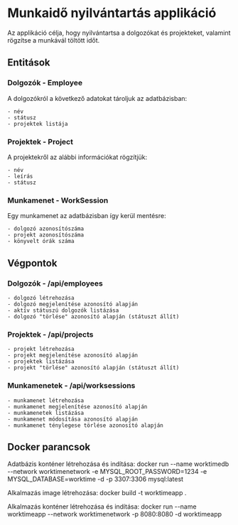 # Munkaidő nyilvántartás applikáció

Az applikáció célja, hogy nyilvántartsa a dolgozókat és projekteket, valamint rögzítse a munkávál töltött időt.

## Entitások

### Dolgozók - Employee

A dolgozókról a következő adatokat tároljuk az adatbázisban:

    - név
    - státusz
    - projektek listája

### Projektek - Project

A projektekről az alábbi információkat rögzítjük:

    - név
    - leírás
    - státusz

### Munkamenet - WorkSession

Egy munkamenet az adatbázisban így kerül mentésre:

    - dolgozó azonosítószáma
    - projekt azonosítószáma
    - könyvelt órák száma

## Végpontok

### Dolgozók - /api/employees

    - dolgozó létrehozása
    - dolgozó megjelenítése azonosító alapján
    - aktív státuszú dolgozók listázása
    - dolgozó "törlése" azonosító alapján (státuszt állít)

### Projektek - /api/projects

    - projekt létrehozása
    - projekt megjelenítése azonosító alapján
    - projektek listázása
    - projekt "törlése" azonosító alapján (státuszt állít)

### Munkamenetek - /api/worksessions

    - munkamenet létrehozása
    - munkamenet megjelenítése azonosító alapján
    - munkamenetek listázása
    - munkamenet módosítása azonosító alapján
    - munkamenet ténylegese törlése azonosító alapján



## Docker parancsok

Adatbázis konténer létrehozása és indítása:
docker run --name worktimedb --network worktimenetwork -e MYSQL_ROOT_PASSWORD=1234 -e MYSQL_DATABASE=worktime -d -p 3307:3306 mysql:latest

Alkalmazás image létrehozása:
docker build -t worktimeapp .

Alkalmazás konténer létrehozása és indítása:
docker run --name worktimeapp --network worktimenetwork -p 8080:8080 -d worktimeapp
